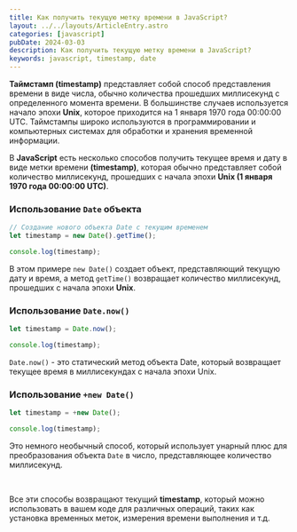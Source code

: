 ```yaml
---
title: Как получить текущую метку времени в JavaScript?
layout: ../../layouts/ArticleEntry.astro
categories: [javascript]
pubDate: 2024-03-03
description: Как получить текущую метку времени в JavaScript?
keywords: javascript, timestamp, date
---
```


**Таймстамп (timestamp)** представляет собой способ представления времени в виде числа, обычно количества прошедших миллисекунд с определенного момента времени. В большинстве случаев используется начало эпохи **Unix**, которое приходится на 1 января 1970 года 00:00:00 UTC. Таймстампы широко используются в программировании и компьютерных системах для обработки и хранения временной информации.

В **JavaScript** есть несколько способов получить текущее время и дату в виде метки времени **(timestamp)**, которая обычно представляет собой количество миллисекунд, прошедших с начала эпохи **Unix (1 января 1970 года 00:00:00 UTC)**. 

### Использование `Date` объекта

```javascript
// Создание нового объекта Date с текущим временем
let timestamp = new Date().getTime();

console.log(timestamp);
```

В этом примере `new Date()` создает объект, представляющий текущую дату и время, а метод `getTime()` возвращает количество миллисекунд, прошедших с начала эпохи **Unix**.

### Использование `Date.now()`

```javascript
let timestamp = Date.now();

console.log(timestamp);
```

`Date.now()` - это статический метод объекта Date, который возвращает текущее время в миллисекундах с начала эпохи Unix.

### Использование `+new Date()`

```javascript
let timestamp = +new Date();

console.log(timestamp);
```

Это немного необычный способ, который использует унарный плюс для преобразования объекта `Date` в число, представляющее количество миллисекунд.

<br>

Все эти способы возвращают текущий **timestamp**, который можно использовать в вашем коде для различных операций, таких как установка временных меток, измерения времени выполнения и т.д.